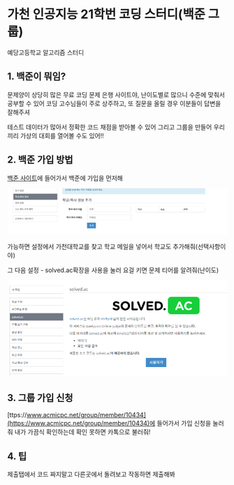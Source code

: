 # 가천 인공지능 21학번 코딩 스터디(백준 그룹)
예당고등학교 알고리즘 스터디

## 1. 백준이 뭐임?
문제양이 상당히 많은 무료 코딩 문제 은행 사이트야, 난이도별로 많으니 수준에 맞춰서 공부할 수 있어
코딩 고수님들이 주로 상주하고, 또 질문을 올릴 경우 이분들이 답변을 잘해주셔

테스트 데이터가 많아서 정확한 코드 채점을 받아볼 수 있어
그리고 그룹을 만들어 우리끼리 가상의 대회를 열어볼 수도 있어!!

## 2. 백준 가입 방법

[백준 사이트](https://www.acmicpc.net/)에 들어가서 백준에 가입을 먼저해

![학교설정?](1.png)

가능하면 설정에서 가천대학교를 찾고 학교 메일을 넣어서 학교도 추가해줘(선택사항이야)


그 다음 설정 - solved.ac확장을 사용을 눌러 요걸 키면 문제 티어를 알려줘(난이도)

![그님티?](2.png)

## 3. 그룹 가입 신청

[ttps://www.acmicpc.net/group/member/10434](https://www.acmicpc.net/group/member/10434)에 들어가서 가입 신청을 눌러줘
내가 가끔식 확인하는데 확인 못하면 카톡으로 불러줘!

## 4. 팁

제출탭에서 코드 짜지말고 다른곳에서 돌려보고 작동하면 제출해봐



